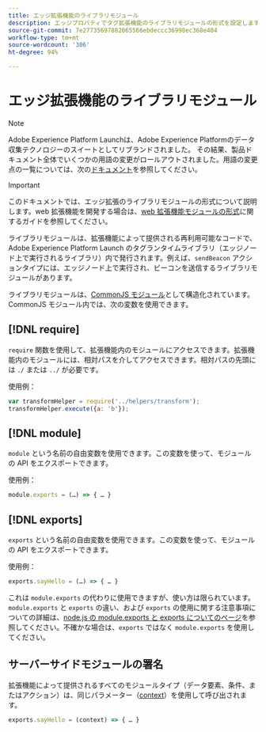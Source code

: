 ```yaml
---
title: エッジ拡張機能のライブラリモジュール
description: エッジプロパティでタグ拡張機能のライブラリモジュールの形式を設定します。
source-git-commit: 7e27735697882065566ebdeccc36998ec368e404
workflow-type: tm+mt
source-wordcount: '306'
ht-degree: 94%

---
```


# エッジ拡張機能のライブラリモジュール

>[!NOTE]
>
>Adobe Experience Platform Launchは、Adobe Experience Platformのデータ収集テクノロジーのスイートとしてリブランドされました。 その結果、製品ドキュメント全体でいくつかの用語の変更がロールアウトされました。用語の変更点の一覧については、次の[ドキュメント](../../term-updates.md)を参照してください。

>[!IMPORTANT]
>
>このドキュメントでは、エッジ拡張のライブラリモジュールの形式について説明します。web 拡張機能を開発する場合は、[web 拡張機能モジュールの形式](../web/format.md)に関するガイドを参照してください。

ライブラリモジュールは、拡張機能によって提供される再利用可能なコードで、Adobe Experience Platform Launch のタグランタイムライブラリ（エッジノード上で実行されるライブラリ）内で発行されます。例えば、`sendBeacon` アクションタイプには、エッジノード上で実行され、ビーコンを送信するライブラリモジュールがあります。

ライブラリモジュールは、[CommonJS モジュール](http://wiki.commonjs.org/wiki/Modules/1.1.1)として構造化されています。CommonJS モジュール内では、次の変数を使用できます。

## [!DNL require]

`require` 関数を使用して、拡張機能内のモジュールにアクセスできます。拡張機能内のモジュールには、相対パスを介してアクセスできます。相対パスの先頭には `./` または `../` が必要です。

使用例：

```js
var transformHelper = require('../helpers/transform');
transformHelper.execute({a: 'b'});
```

## [!DNL module]

`module` という名前の自由変数を使用できます。この変数を使って、モジュールの API をエクスポートできます。

使用例：

```js
module.exports = (…) => { … }
```

## [!DNL exports]

`exports` という名前の自由変数を使用できます。この変数を使って、モジュールの API をエクスポートできます。

使用例：

```js
exports.sayHello = (…) => { … }
```

これは `module.exports` の代わりに使用できますが、使い方は限られています。`module.exports` と `exports` の違い、および `exports` の使用に関する注意事項についての詳細は、[node.js の module.exports と exports についてのページ](https://www.sitepoint.com/understanding-module-exports-exports-node-js/)を参照してください。不確かな場合は、`exports` ではなく `module.exports` を使用してください。

## サーバーサイドモジュールの署名

拡張機能によって提供されるすべてのモジュールタイプ（データ要素、条件、またはアクション）は、同じパラメーター（[context](./context.md)）を使用して呼び出されます。

```js
exports.sayHello = (context) => { … }
```
